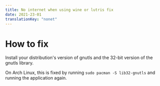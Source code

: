```yaml
---
title: No internet when using wine or lutris fix
date: 2021-23-01
translationKey: "nonet"
---
```


# How to fix

Install your distribution's version of gnutls and the 32-bit version of the gnutls library.

On Arch Linux, this is fixed by running `sudo pacman -S lib32-gnutls` and running the application again.
